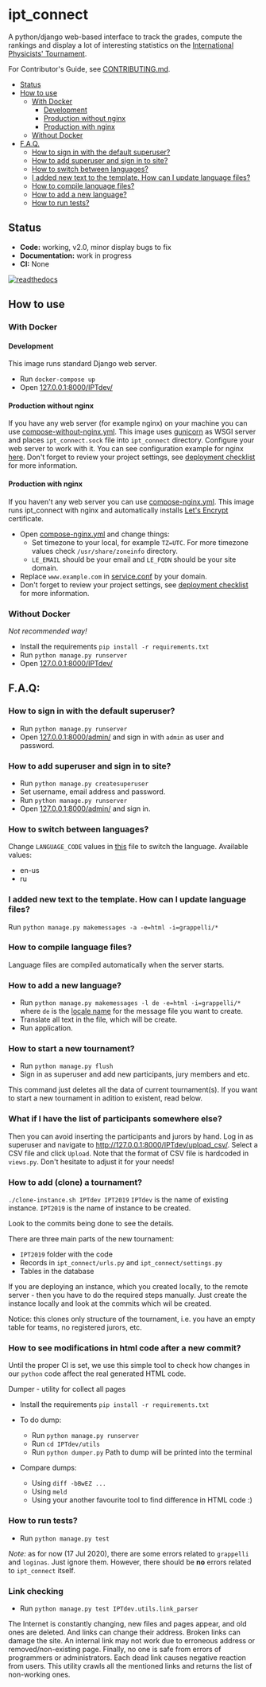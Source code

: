 # ipt_connect

A python/django web-based interface to track the grades, compute the rankings and display a lot of interesting statistics on the [International Physicists' Tournament](https://iptnet.info).

For Contributor's Guide, see [CONTRIBUTING.md](CONTRIBUTING.md).

* [Status](#status)
* [How to use](#how-to-use)
  * [With Docker](#with-docker)
    * [Development](#development)
    * [Production without nginx](#production-without-nginx)
    * [Production with nginx](#production-with-nginx)
  * [Without Docker](#without-docker)
* [F.A.Q.](#faq)
  * [How to sign in with the default superuser?](#how-to-sign-in-with-the-default-superuser)
  * [How to add superuser and sign in to site?](#how-to-add-superuser-and-sign-in-to-site)
  * [How to switch between languages?](#how-to-switch-between-languages)
  * [I added new text to the template. How сan I update language files?](#i-added-new-text-to-the-template-how-сan-i-update-language-files)
  * [How to compile language files?](#how-to-compile-language-files)
  * [How to add a new language?](#how-to-add-a-new-language)
  * [How to run tests?](#how-to-run-tests)
  
## Status
* **Code:** working, v2.0, minor display bugs to fix
* **Documentation:** work in progress
* **CI:** None

[![readthedocs](https://readthedocs.org/projects/ipt-connect/badge/?version=latest)](http://ipt-connect.readthedocs.io/en/latest/?badge=latest)

## How to use

### With Docker

#### Development
This image runs standard Django web server.

* Run `docker-compose up`
* Open [127.0.0.1:8000/IPTdev/](http://127.0.0.1:8000/IPTdev/)

#### Production without nginx
If you have any web server (for example nginx) on your machine you can use [compose-without-nginx.yml](compose-without-nginx.yml). This image uses [gunicorn](https://gunicorn.org/) as WSGI server and places `ipt_connect.sock` file into `ipt_connect` directory. Configure your web server to work with it. You can see configuration example for nginx [here](etc/service.conf). Don't forget to review your project settings, see [deployment checklist](https://docs.djangoproject.com/en/1.11/howto/deployment/checklist/) for more information.

#### Production with nginx
If you haven't any web server you can use [compose-nginx.yml](compose-nginx.yml). This image runs ipt_connect with nginx and automatically installs [Let's Encrypt](https://letsencrypt.org/) certificate.

* Open [compose-nginx.yml](compose-nginx.yml) and change things:
  * Set timezone to your local, for example `TZ=UTC`. For more timezone values check `/usr/share/zoneinfo` directory.
  * `LE_EMAIL` should be your email and `LE_FQDN` should be your site domain.
* Replace `www.example.com` in [service.conf](etc/service.conf) by your domain.
* Don't forget to review your project settings, see [deployment checklist](https://docs.djangoproject.com/en/1.11/howto/deployment/checklist/) for more information.

### Without Docker

*Not recommended way!*

* Install the requirements `pip install -r requirements.txt`
* Run `python manage.py runserver`
* Open [127.0.0.1:8000/IPTdev/](http://127.0.0.1:8000/IPTdev/)

## F.A.Q:

### How to sign in with the default superuser?
* Run `python manage.py runserver`
* Open [127.0.0.1:8000/admin/](http://127.0.0.1:8000/admin/) and sign in with `admin` as user and password.

### How to add superuser and sign in to site?
* Run `python manage.py createsuperuser`
* Set username, email address and password.
* Run `python manage.py runserver`
* Open [127.0.0.1:8000/admin/](http://127.0.0.1:8000/admin/) and sign in.

### How to switch between languages?
Сhange `LANGUAGE_CODE` values in [this](ipt_connect/ipt_connect/settings.py) file to switch the language.
Available values:
* en-us
* ru

### I added new text to the template. How сan I update language files?
Run `python manage.py makemessages -a -e=html -i=grappelli/*`

### How to compile language files?
Language files are compiled automatically when the server starts.

### How to add a new language?
* Run `python manage.py makemessages -l de -e=html -i=grappelli/*` where `de` is the [locale name](https://docs.djangoproject.com/en/2.0/topics/i18n/#term-locale-name) for the message file you want to create.
* Translate all text in the file, which will be create.
* Run application.

### How to start a new tournament?
* Run `python manage.py flush`
* Sign in as superuser and add new participants, jury members and etc.

This command just deletes all the data of current tournament(s).
If you want to start a new tournament in adition to existent,
read below.

### What if I have the list of participants somewhere else?
Then you can avoid inserting the participants and jurors  by hand.
Log in as superuser and navigate to <a href="http://127.0.0.1:8000/IPTdev/upload_csv/">http://127.0.0.1:8000/IPTdev/upload_csv/</a>.
Select a CSV file and click `Upload`.
Note that the format of CSV file is hardcoded in `views.py`.
Don't hesitate to adjust it for your needs!

### How to add (clone) a tournament?
`./clone-instance.sh IPTdev IPT2019`
`IPTdev` is the name of existing instance.
`IPT2019` is the name of instance to be created.

Look to the commits being done to see the details.

There are three main parts of the new tournament:
* `IPT2019` folder with the code
* Records in `ipt_connect/urls.py` and `ipt_connect/settings.py`
* Tables in the database

If you are deploying an instance, which you created locally, to the remote server -
then you have to do the required steps manually.
Just create the instance locally and look at the commits which wil be created.

Notice: this clones only structure of the tournament,
i.e. you have an empty table for teams, no registered jurors, etc.

### How to see modifications in html code after a new commit?

Until the proper CI is set, we use this simple tool
to check how changes in our `python` code affect the real generated HTML code.

Dumper - utility for collect all pages

* Install the requirements `pip install -r requirements.txt`

* To do dump:
  * Run `python manage.py runserver` 
  * Run `cd IPTdev/utils`
  * Run `python dumper.py`
Path to dump will be printed into the terminal

* Compare dumps:
  * Using `diff -bBwEZ ...`
  * Using `meld`
  * Using your another favourite tool to find difference in HTML code :)

### How to run tests?

* Run `python manage.py test`

*Note:* as for now (17 Jul 2020), there are some errors related to `grappelli` and `loginas`.
Just ignore them.
However, there should be **no** errors related to `ipt_connect` itself.

### Link checking
* Run `python manage.py test IPTdev.utils.link_parser`

The Internet is constantly changing, new files and pages appear, and old ones are deleted.
And links can change their address. Broken links can damage the site.
An internal link may not work due to erroneous address or removed/non-existing page.
Finally, no one is safe from errors of programmers or administrators.
Each dead link causes negative reaction from users.
This utility crawls all the mentioned links and returns the list of non-working ones.

